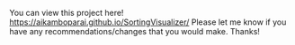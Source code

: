 You can view this project here! https://aikamboparai.github.io/SortingVisualizer/
Please let me know if you have any recommendations/changes that you would make. Thanks!
